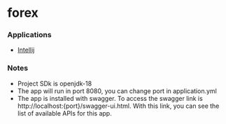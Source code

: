 # forex

### Applications

* [Intellij](https://www.jetbrains.com/idea/)

### Notes

* Project SDk is openjdk-18
* The app will run in port 8080, you can change port in application.yml
* The app is installed with swagger. To access the swagger link is http://localhost:{port}/swagger-ui.html. With this link, you can see the list of available APIs for this app.

